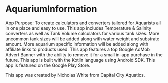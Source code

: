 # AquariumInformation

App Purpose:
To create calculators and converters tailored for Aquarists all in one place and easy to use.
This app includes Temperature & Salinity converters as well as Tank Volume calculators for various tank sizes.
More uncommon tank sizes will be added along with water weight and substrate amount.
More aquarium specific information will be added along with affiliate links to products used.
This app features a top Google AdMob Advert Banner with the ability to remove it for a small in-app purchase in the future.
This app is built with the Kotlin language using Android SDK.
This app is featured on the Google Play Store.

This app was created by Nicholas White from Capital City Aquatics.
